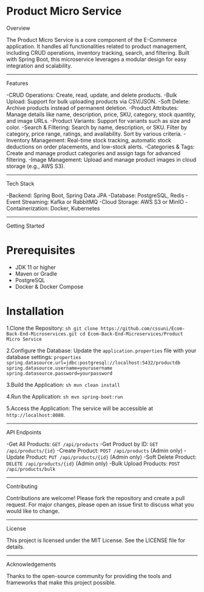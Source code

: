 # Product Micro Service

 Overview

The Product Micro Service is a core component of the E-Commerce application. It handles all functionalities related to product management, including CRUD operations, inventory tracking, search, and filtering. Built with Spring Boot, this microservice leverages a modular design for easy integration and scalability.

---

 Features

-CRUD Operations: Create, read, update, and delete products.
-Bulk Upload: Support for bulk uploading products via CSV/JSON.
-Soft Delete: Archive products instead of permanent deletion.
-Product Attributes: Manage details like name, description, price, SKU, category, stock quantity, and image URLs.
-Product Variants: Support for variants such as size and color.
-Search & Filtering: Search by name, description, or SKU. Filter by category, price range, ratings, and availability. Sort by various criteria.
-Inventory Management: Real-time stock tracking, automatic stock deductions on order placements, and low-stock alerts.
-Categories & Tags: Create and manage product categories and assign tags for advanced filtering.
-Image Management: Upload and manage product images in cloud storage (e.g., AWS S3).

---

 Tech Stack

-Backend: Spring Boot, Spring Data JPA
-Database: PostgreSQL, Redis
-Event Streaming: Kafka or RabbitMQ
-Cloud Storage: AWS S3 or MinIO
-Containerization: Docker, Kubernetes

---

 Getting Started

# Prerequisites

- JDK 11 or higher
- Maven or Gradle
- PostgreSQL
- Docker & Docker Compose

# Installation

1.Clone the Repository:
    ```sh
    git clone https://github.com/cssuni/Ecom-Back-End-Microservices.git
    cd Ecom-Back-End-Microservices/Product Micro Service
    ```

2.Configure the Database:
    Update the `application.properties` file with your database settings:
    ```properties
    spring.datasource.url=jdbc:postgresql://localhost:5432/productdb
    spring.datasource.username=yourusername
    spring.datasource.password=yourpassword
    ```

3.Build the Application:
    ```sh
    mvn clean install
    ```

4.Run the Application:
    ```sh
    mvn spring-boot:run
    ```

5.Access the Application:
    The service will be accessible at `http://localhost:8080`.

---

 API Endpoints

-Get All Products: `GET /api/products`
-Get Product by ID: `GET /api/products/{id}`
-Create Product: `POST /api/products` (Admin only)
-Update Product: `PUT /api/products/{id}` (Admin only)
-Soft Delete Product: `DELETE /api/products/{id}` (Admin only)
-Bulk Upload Products: `POST /api/products/bulk`

---

 Contributing

Contributions are welcome! Please fork the repository and create a pull request. For major changes, please open an issue first to discuss what you would like to change.

---

 License

This project is licensed under the MIT License. See the LICENSE file for details.

---

 Acknowledgements

Thanks to the open-source community for providing the tools and frameworks that make this project possible.

